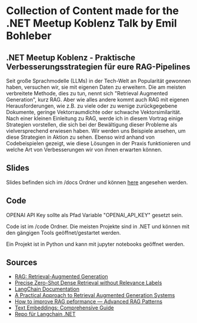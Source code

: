 # Collection of Content made for the .NET Meetup Koblenz Talk by Emil Bohleber

## .NET Meetup Koblenz - Praktische Verbesserungsstrategien für eure RAG-Pipelines

Seit große Sprachmodelle (LLMs) in der Tech-Welt an Popularität gewonnen haben, versuchen wir, sie mit eigenen Daten zu erweitern. Die am meisten verbreitete Methode, dies zu tun, nennt sich "Retrieval Augmented Generation", kurz RAG. Aber wie alles andere kommt auch RAG mit eigenen Herausforderungen, wie z.B. zu viele oder zu wenige zurückgegebene Dokumente, geringe Vektorraumdichte oder schwache Vektorsimilarität.
Nach einer kleinen Einleitung zu RAG, werde ich in diesem Vortrag einige Strategien vorstellen, die sich bei der Bewältigung dieser Probleme als vielversprechend erwiesen haben. Wir werden uns Beispiele ansehen, um diese Strategien in Aktion zu sehen. Ebenso wird anhand von Codebeispielen gezeigt, wie diese Lösungen in der Praxis funktionieren und welche Art von Verbesserungen wir von ihnen erwarten können.

## Slides

Slides befinden sich im /docs Ordner und können [here](https://brickmakersgmbh.github.io/dotnetMeetupKoblenz_RAG) angesehen werden.

## Code

OPENAI API Key sollte als Pfad Variable "OPENAI_API_KEY" gesetzt sein.

Code ist im /code Ordner. Die meisten Projekte sind in .NET und können mit den gängigen Tools geöffnet/gestartet werden.

Ein Projekt ist in Python und kann mit jupyter notebooks geöffnet werden.

## Sources

- [RAG: Retrieval-Augmented Generation](https://arxiv.org/abs/2005.11401)
- [Precise Zero-Shot Dense Retrieval without Relevance Labels](<https://arxiv.org/pdf/2212.10496.pdf>)
- [LangChain Documentation](https://python.langchain.com/docs/get_started)
- [A Practical Approach to Retrieval Augmented Generation Systems](https://mallahyari.github.io/rag-ebook/04_advanced_rag.html)
- [How to improve RAG peformance — Advanced RAG Patterns](https://cloudatlas.me/how-to-improve-rag-peformance-advanced-rag-patterns-part2-0c84e2df66e6)
- [Text Embeddings: Comprehensive Guide](https://towardsdatascience.com/text-embeddings-comprehensive-guide-afd97fce8fb5)
- [Repo für Langchain .NET](https://github.com/tryAGI/LangChain)
